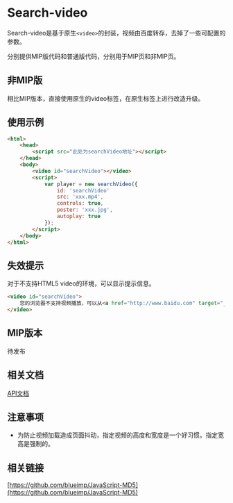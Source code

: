 Search-video
======
Search-video是基于原生`<video>`的封装，视频由百度转存，去掉了一些可配置的参数。

分别提供MIP版代码和普通版代码，分别用于MIP页和非MIP页。 

## 非MIP版
相比MIP版本，直接使用原生的video标签，在原生标签上进行改造升级。

## 使用示例
```html
<html>
    <head>
        <script src="此处为searchVideo地址"></script>
    </head>
    <body>
        <video id="searchVideo"></video>
        <script>
            var player = new searchVideo({
                id: 'searchVideo'
                src: 'xxx.mp4',
                controls: true,
                poster: 'xxx.jpg',
                autoplay: true
            });
        </script>
    </body>
</html>
```

## 失效提示
对于不支持HTML5 video的环境，可以显示提示信息。
```html
<video id="searchVideo">
    您的浏览器不支持视频播放，可以从<a href="http://www.baidu.com" target="_blank">这里</a> 下载该视频。
</video>
```

## MIP版本

待发布

## 相关文档

[API文档](docs/api.md)

## 注意事项
+ 为防止视频加载造成页面抖动，指定视频的高度和宽度是一个好习惯。指定宽高是强制的。


## 相关链接 
[https://github.com/blueimp/JavaScript-MD5](https://github.com/blueimp/JavaScript-MD5)